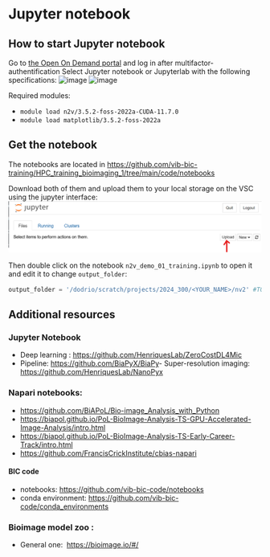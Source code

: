 # Jupyter notebook

## How to start Jupyter notebook
Go to [the Open On Demand portal](https://tier1.hpc.ugent.be/) and log in after multifactor-authentification
Select Jupyter notebook or Jupyterlab with the following specifications: 
![image](https://github.com/vib-bic-training/HPC_training_bioimaging_1/assets/103046100/22283052-525a-45b6-a9c7-16a9d0f5b56c)
![image](https://github.com/vib-bic-training/HPC_training_bioimaging_1/assets/103046100/f5a5562d-a972-4f75-a8f2-5dd203158581)

Required modules:
- `module load n2v/3.5.2-foss-2022a-CUDA-11.7.0`
- `module load matplotlib/3.5.2-foss-2022a`

## Get the notebook
The notebooks are located in https://github.com/vib-bic-training/HPC_training_bioimaging_1/tree/main/code/notebooks

Download both of them and upload them to your local storage on the VSC using the jupyter interface:
![Exclude labels on edge](/images/jupyter/02_jupyter_notebooks.png)

Then double click on the notebook `n2v_demo_01_training.ipynb` to open it and edit it to change `output_folder`:
```python
output_folder = '/dodrio/scratch/projects/2024_300/<YOUR_NAME>/nv2' #TO CHANGE
```

## Additional resources

### Jupyter Notebook 
- Deep learning : https://github.com/HenriquesLab/ZeroCostDL4Mic 
- Pipeline: https://github.com/BiaPyX/BiaPy
​- Super-resolution imaging: https://github.com/HenriquesLab/NanoPyx 

### Napari notebooks: ​
- https://github.com/BiAPoL/Bio-image_Analysis_with_Python
- https://biapol.github.io/PoL-BioImage-Analysis-TS-GPU-Accelerated-Image-Analysis/intro.html
- https://biapol.github.io/PoL-BioImage-Analysis-TS-Early-Career-Track/intro.html
- https://github.com/FrancisCrickInstitute/cbias-napari

#### BIC code
- notebooks: https://github.com/vib-bic-code/notebooks
- conda environment: https://github.com/vib-bic-code/conda_environments

### Bioimage model zoo :​
- General one: ​ https://bioimage.io/#/​
